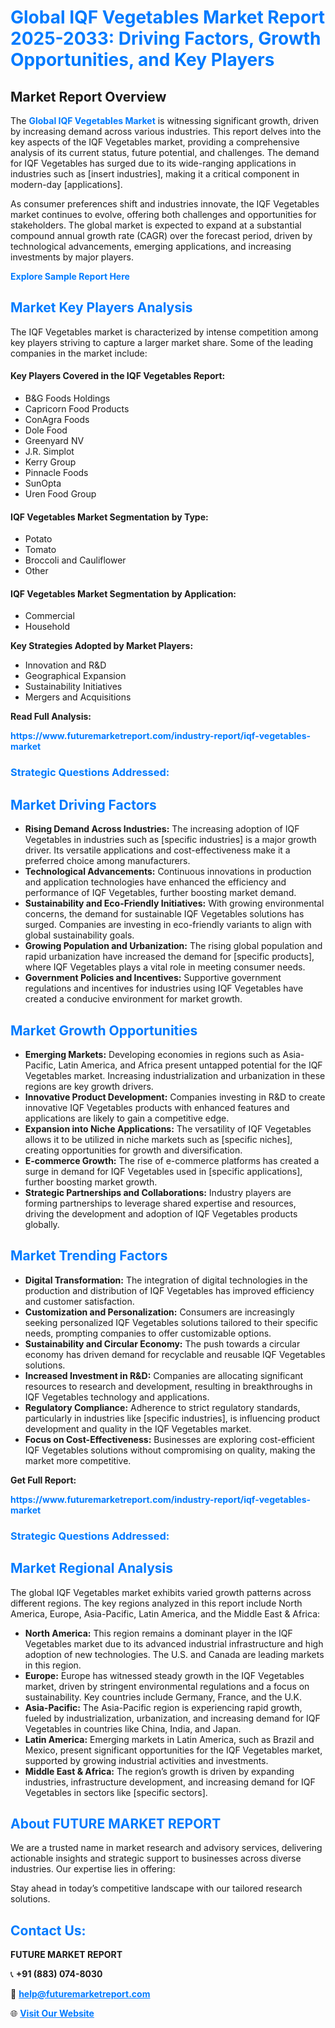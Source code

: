 <h1 style="color: #007BFF;">Global IQF Vegetables Market Report 2025-2033: Driving Factors, Growth Opportunities, and Key Players</h1>

<section id="overview">
<h2>Market Report Overview</h2>
<p>The <a href="https://www.futuremarketreport.com/industry-report/iqf-vegetables-market" style="color: #007BFF; text-decoration: none;"><strong>Global IQF Vegetables Market</strong></a> is witnessing significant growth, driven by increasing demand across various industries. This report delves into the key aspects of the IQF Vegetables market, providing a comprehensive analysis of its current status, future potential, and challenges. The demand for IQF Vegetables has surged due to its wide-ranging applications in industries such as [insert industries], making it a critical component in modern-day [applications].</p>
<p>As consumer preferences shift and industries innovate, the IQF Vegetables market continues to evolve, offering both challenges and opportunities for stakeholders. The global market is expected to expand at a substantial compound annual growth rate (CAGR) over the forecast period, driven by technological advancements, emerging applications, and increasing investments by major players.</p>
</section>

<section id="overview">
<p><a href="https://www.futuremarketreport.com/request-sample/reportId=56991" style="color: #007BFF; text-decoration: none;"><strong>Explore Sample Report Here</strong></a></p>
</section>

<section id="key-players">
<h2 style="color: #007BFF;">Market Key Players Analysis</h2>
<p>The IQF Vegetables market is characterized by intense competition among key players striving to capture a larger market share. Some of the leading companies in the market include:</p>
<h4>Key Players Covered in the IQF Vegetables Report:</h4>
<ul><li>B&amp;G Foods Holdings</li><li>Capricorn Food Products</li><li>ConAgra Foods</li><li>Dole Food</li><li>Greenyard NV</li><li>J.R. Simplot</li><li>Kerry Group</li><li>Pinnacle Foods</li><li>SunOpta</li><li>Uren Food Group</li></ul>
<h4>IQF Vegetables Market Segmentation by Type:</h4>
<ul><li>Potato</li><li>Tomato</li><li>Broccoli and Cauliflower</li><li>Other</li></ul>

<h4>IQF Vegetables Market Segmentation by Application:</h4>
<ul><li>Commercial</li><li>Household</li></ul>
<p><strong>Key Strategies Adopted by Market Players:</strong></p>
<ul>
<li>Innovation and R&D</li>
<li>Geographical Expansion</li>
<li>Sustainability Initiatives</li>
<li>Mergers and Acquisitions</li>
</ul>
</section>

<section>
<p><strong>Read Full Analysis: </strong></p><a href="https://www.futuremarketreport.com/industry-report/iqf-vegetables-market" style="color: #007BFF; text-decoration: none;"><strong>https://www.futuremarketreport.com/industry-report/iqf-vegetables-market</strong></a>
<h3 style="color: #007BFF;">Strategic Questions Addressed:</h3>
</section>

<section id="driving-factors">
<h2 style="color: #007BFF;">Market Driving Factors</h2>
<ul>
<li><strong>Rising Demand Across Industries:</strong> The increasing adoption of IQF Vegetables in industries such as [specific industries] is a major growth driver. Its versatile applications and cost-effectiveness make it a preferred choice among manufacturers.</li>
<li><strong>Technological Advancements:</strong> Continuous innovations in production and application technologies have enhanced the efficiency and performance of IQF Vegetables, further boosting market demand.</li>
<li><strong>Sustainability and Eco-Friendly Initiatives:</strong> With growing environmental concerns, the demand for sustainable IQF Vegetables solutions has surged. Companies are investing in eco-friendly variants to align with global sustainability goals.</li>
<li><strong>Growing Population and Urbanization:</strong> The rising global population and rapid urbanization have increased the demand for [specific products], where IQF Vegetables plays a vital role in meeting consumer needs.</li>
<li><strong>Government Policies and Incentives:</strong> Supportive government regulations and incentives for industries using IQF Vegetables have created a conducive environment for market growth.</li>
</ul>
</section>

<section id="growth-opportunities">
<h2 style="color: #007BFF;">Market Growth Opportunities</h2>
<ul>
<li><strong>Emerging Markets:</strong> Developing economies in regions such as Asia-Pacific, Latin America, and Africa present untapped potential for the IQF Vegetables market. Increasing industrialization and urbanization in these regions are key growth drivers.</li>
<li><strong>Innovative Product Development:</strong> Companies investing in R&D to create innovative IQF Vegetables products with enhanced features and applications are likely to gain a competitive edge.</li>
<li><strong>Expansion into Niche Applications:</strong> The versatility of IQF Vegetables allows it to be utilized in niche markets such as [specific niches], creating opportunities for growth and diversification.</li>
<li><strong>E-commerce Growth:</strong> The rise of e-commerce platforms has created a surge in demand for IQF Vegetables used in [specific applications], further boosting market growth.</li>
<li><strong>Strategic Partnerships and Collaborations:</strong> Industry players are forming partnerships to leverage shared expertise and resources, driving the development and adoption of IQF Vegetables products globally.</li>
</ul>
</section>

<section id="trending-factors">
<h2 style="color: #007BFF;">Market Trending Factors</h2>
<ul>
<li><strong>Digital Transformation:</strong> The integration of digital technologies in the production and distribution of IQF Vegetables has improved efficiency and customer satisfaction.</li>
<li><strong>Customization and Personalization:</strong> Consumers are increasingly seeking personalized IQF Vegetables solutions tailored to their specific needs, prompting companies to offer customizable options.</li>
<li><strong>Sustainability and Circular Economy:</strong> The push towards a circular economy has driven demand for recyclable and reusable IQF Vegetables solutions.</li>
<li><strong>Increased Investment in R&D:</strong> Companies are allocating significant resources to research and development, resulting in breakthroughs in IQF Vegetables technology and applications.</li>
<li><strong>Regulatory Compliance:</strong> Adherence to strict regulatory standards, particularly in industries like [specific industries], is influencing product development and quality in the IQF Vegetables market.</li>
<li><strong>Focus on Cost-Effectiveness:</strong> Businesses are exploring cost-efficient IQF Vegetables solutions without compromising on quality, making the market more competitive.</li>
</ul>
</section>

<section>
<p><strong>Get Full Report: </strong></p><a href="https://www.futuremarketreport.com/industry-report/iqf-vegetables-market" style="color: #007BFF; text-decoration: none;"><strong>https://www.futuremarketreport.com/industry-report/iqf-vegetables-market</strong></a>
<h3 style="color: #007BFF;">Strategic Questions Addressed:</h3>
</section>


<section id="regional-analysis">
<h2 style="color: #007BFF;">Market Regional Analysis</h2>
<p>The global IQF Vegetables market exhibits varied growth patterns across different regions. The key regions analyzed in this report include North America, Europe, Asia-Pacific, Latin America, and the Middle East & Africa:</p>
<ul>
<li><strong>North America:</strong> This region remains a dominant player in the IQF Vegetables market due to its advanced industrial infrastructure and high adoption of new technologies. The U.S. and Canada are leading markets in this region.</li>
<li><strong>Europe:</strong> Europe has witnessed steady growth in the IQF Vegetables market, driven by stringent environmental regulations and a focus on sustainability. Key countries include Germany, France, and the U.K.</li>
<li><strong>Asia-Pacific:</strong> The Asia-Pacific region is experiencing rapid growth, fueled by industrialization, urbanization, and increasing demand for IQF Vegetables in countries like China, India, and Japan.</li>
<li><strong>Latin America:</strong> Emerging markets in Latin America, such as Brazil and Mexico, present significant opportunities for the IQF Vegetables market, supported by growing industrial activities and investments.</li>
<li><strong>Middle East & Africa:</strong> The region’s growth is driven by expanding industries, infrastructure development, and increasing demand for IQF Vegetables in sectors like [specific sectors].</li>
</ul>
</section>

<footer>
<h2 style="color: #007BFF;">About FUTURE MARKET REPORT</h2>
<p>We are a trusted name in market research and advisory services, delivering actionable insights and strategic support to businesses across diverse industries. Our expertise lies in offering:</p>

<p>Stay ahead in today’s competitive landscape with our tailored research solutions.</p>

<h2 style="color: #007BFF;">Contact Us:</h2>
<p><strong>FUTURE MARKET REPORT</strong></p>
<p>📞 <strong>+91 (883) 074-8030</strong></p>
<p>📧 <strong><a href="mailto:help@futuremarketreport.com" style="color: #007BFF;">help@futuremarketreport.com</a></strong></p>
<p>🌐 <strong><a href="https://www.futuremarketreport.com/" style="color: #007BFF;">Visit Our Website</a></strong></p>
</footer>